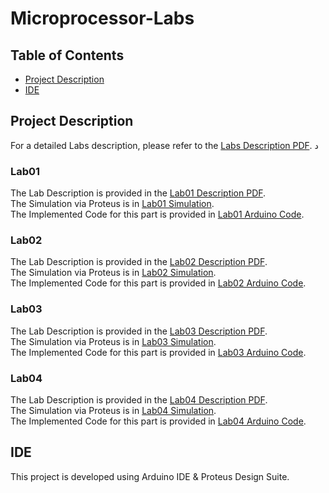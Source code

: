 # Microprocessor-Labs

## Table of Contents
- [Project Description](#project-description)
- [IDE](#ide)

## Project Description
For a detailed Labs description, please refer to the [Labs Description PDF](./Labs-Description.pdf).
د

### Lab01
The Lab Description is provided in the [Lab01 Description PDF](./Lab01/MicroLab1.pdf). <br />
The Simulation via Proteus is in [Lab01 Simulation](./Lab01/Micro_Lab1.pdsprj). <br />
The Implemented Code for this part is provided in [Lab01 Arduino Code](./Lab01/Micro_Lab01/.ino).

### Lab02
The Lab Description is provided in the [Lab02 Description PDF](./Lab02/.pdf). <br />
The Simulation via Proteus is in [Lab02 Simulation](./Lab02/.psdrj). <br />
The Implemented Code for this part is provided in [Lab02 Arduino Code](./Lab02/.ino).

### Lab03
The Lab Description is provided in the [Lab03 Description PDF](./Lab03/.pdf). <br />
The Simulation via Proteus is in [Lab03 Simulation](./Lab03/.psdrj). <br />
The Implemented Code for this part is provided in [Lab03 Arduino Code](./Lab03/.ino).

### Lab04
The Lab Description is provided in the [Lab04 Description PDF](./Lab04/.pdf). <br />
The Simulation via Proteus is in [Lab04 Simulation](./Lab04/.psdrj). <br />
The Implemented Code for this part is provided in [Lab04 Arduino Code](./Lab04/.ino).

## IDE
This project is developed using Arduino IDE & Proteus Design Suite.
